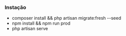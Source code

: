 ### Instação

- composer install && php artisan migrate:fresh --seed
- npm install && npm run prod
- php artisan serve

